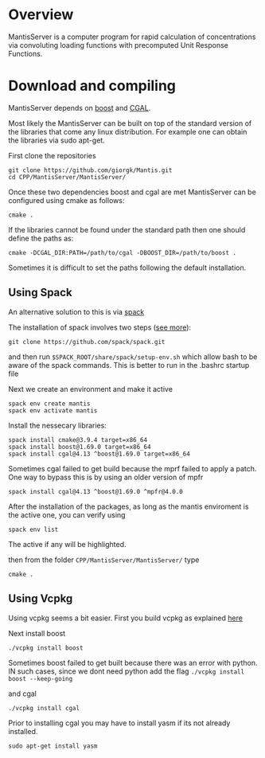 # Overview
MantisServer is a computer program for rapid calculation of concentrations via convoluting loading functions with precomputed Unit Response Functions. 



# Download and compiling
MantisServer depends on [boost](https://www.boost.org/) and [CGAL](https://www.cgal.org/).

Most likely the MantisServer can be built on top of the standard version of the libraries that come any linux distribution. For example one can obtain the libraries via sudo apt-get.

First clone the repositories
```
git clone https://github.com/giorgk/Mantis.git
cd CPP/MantisServer/MantisServer/
```

Once these two dependencies boost and cgal are met MantisServer can be configured using cmake as follows:
```
cmake .
```
If the libraries cannot be found under the standard path then one should define the paths as:
```
cmake -DCGAL_DIR:PATH=/path/to/cgal -DBOOST_DIR=/path/to/boost .
```

Sometimes it is difficult to set the paths following the default installation.

## Using Spack
An alternative solution to this is via [spack](https://spack.readthedocs.io/en/latest/)

The installation of spack involves two steps ([see more](https://spack.readthedocs.io/en/latest/getting_started.html)):
```
git clone https://github.com/spack/spack.git
```
and then run `$SPACK_ROOT/share/spack/setup-env.sh` which allow bash to be aware of the spack commands. This is better to run in the .bashrc startup file

Next we create an environment and make it active
```
spack env create mantis
spack env activate mantis
```

Install the nessecary libraries:
```
spack install cmake@3.9.4 target=x86_64
spack install boost@1.69.0 target=x86_64
spack install cgal@4.13 ^boost@1.69.0 target=x86_64
```
Sometimes cgal failed to get build because the mprf failed to apply a patch. One way to bypass this is by using an older version of mpfr
```
spack install cgal@4.13 ^boost@1.69.0 ^mpfr@4.0.0
```

After the installation of the packages, as long as the mantis enviroment is the active one, you can verify using
```
spack env list
```
The active if any will be highlighted.

then from the folder `CPP/MantisServer/MantisServer/` type
```
cmake .
```

## Using Vcpkg
Using vcpkg seems a bit easier.
First you build vcpkg as explained [here](https://github.com/microsoft/vcpkg#quick-start-unix)

Next install boost
```
./vcpkg install boost
```

Sometimes boost failed to get built because there was an error with python. IN such cases, since we dont need python add the flag ```./vcpkg install boost --keep-going```

and cgal
```
./vcpkg install cgal
```
Prior to installing cgal you may have to install yasm if its not already installed.
```
sudo apt-get install yasm
```




